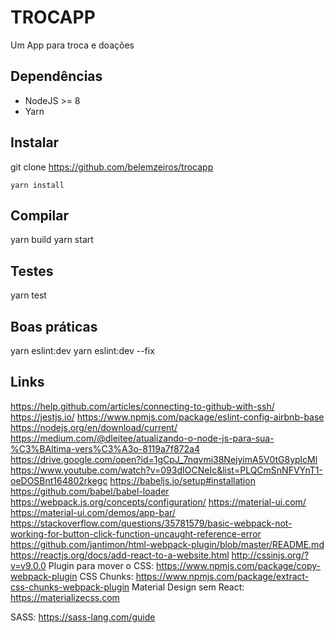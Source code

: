 # TROCAPP
Um App para troca e doações

## Dependências
- NodeJS >= 8
- Yarn

## Instalar
git clone https://github.com/belemzeiros/trocapp
```
yarn install
```

## Compilar
yarn build
yarn start

## Testes
yarn test

## Boas práticas
yarn eslint:dev
yarn eslint:dev --fix

## Links
https://help.github.com/articles/connecting-to-github-with-ssh/
https://jestjs.io/
https://www.npmjs.com/package/eslint-config-airbnb-base
https://nodejs.org/en/download/current/
https://medium.com/@dleitee/atualizando-o-node-js-para-sua-%C3%BAltima-vers%C3%A3o-8119a7f872a4
https://drive.google.com/open?id=1gCpJ_7nqvmi38NejyimA5V0tG8yplcMl
https://www.youtube.com/watch?v=093dIOCNeIc&list=PLQCmSnNFVYnT1-oeDOSBnt164802rkegc
https://babeljs.io/setup#installation
https://github.com/babel/babel-loader
https://webpack.js.org/concepts/configuration/
https://material-ui.com/
https://material-ui.com/demos/app-bar/
https://stackoverflow.com/questions/35781579/basic-webpack-not-working-for-button-click-function-uncaught-reference-error
https://github.com/jantimon/html-webpack-plugin/blob/master/README.md
https://reactjs.org/docs/add-react-to-a-website.html
http://cssinjs.org/?v=v9.0.0
Plugin para mover o CSS: https://www.npmjs.com/package/copy-webpack-plugin
CSS Chunks: https://www.npmjs.com/package/extract-css-chunks-webpack-plugin
Material Design sem React: https://materializecss.com

SASS: https://sass-lang.com/guide
